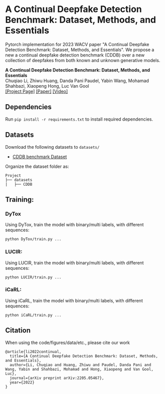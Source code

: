 # A Continual Deepfake Detection Benchmark: Dataset, Methods, and Essentials
Pytorch implementation for 2023 WACV paper "A Continual Deepfake Detection Benchmark: Dataset, Methods, and Essentials".
We propose a new a continual deepfake detection benchmark (CDDB) over a new collection of deepfakes from
both known and unknown generative models.

**A Continual Deepfake Detection Benchmark: Dataset, Methods, and Essentials** <br>
Chuqiao Li, Zhiwu Huang, Danda Pani Paudel, Yabin Wang, Mohamad Shahbazi, Xiaopeng Hong, Luc Van Gool <br>
[[Project Page]](https://arxiv.org/abs/2205.05467.pdf) [[Paper]](https://arxiv.org/abs/2205.05467.pdf) [[Video]](https://www.youtube.com/watch?v=bszy34vY-2o)

## Dependencies
Run `pip install -r requirements.txt` to install required dependencies.

## Datasets
Download the following datasets to `datasets/`
* [CDDB benchmark Dataset]()

Organize the dataset folder as:
```
Project
├── datasets
|   ├── CDDB
```



## Training:
### DyTox
Using DyTox, train the model with binary/multi labels, with different sequences:
```
python DyTox/train.py ...
```

### LUCIR:
Using LUCIR, train the model with binary/multi labels, with different sequences:
```
python LUCIR/train.py ...
```

### iCaRL:
Using iCaRL, train the model with binary/multi labels, with different sequences:
```
python iCaRL/train.py ...
```

## Citation

When using the code/figures/data/etc., please cite our work
```
@article{li2022continual,
  title={A Continual Deepfake Detection Benchmark: Dataset, Methods, and Essentials},
  author={Li, Chuqiao and Huang, Zhiwu and Paudel, Danda Pani and Wang, Yabin and Shahbazi, Mohamad and Hong, Xiaopeng and Van Gool, Luc},
  journal={arXiv preprint arXiv:2205.05467},
  year={2022}
}
```
